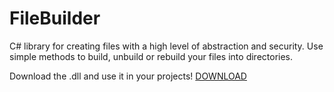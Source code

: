 # FileBuilder
C# library for creating files with a high level of abstraction and security. Use simple methods to build, unbuild or rebuild your files into directories.

Download the .dll and use it in your projects! [DOWNLOAD](https://github.com/dieg0hartmann/FileBuilder/blob/main/bin/Debug/FileBuilder.dll)
